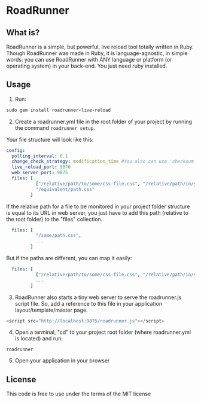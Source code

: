 RoadRunner
=====

What is?
--------

RoadRunner is a simple, but powerful, live reload tool totally written in Ruby. Though RoadRunner was made in Ruby, it is language-agnostic, in simple words: you can use RoadRunner with ANY language or platform (or operating system) in your back-end. You just need ruby installed.


Usage
--------------------
1) Run:
```ruby
sudo gem install roadrunner-live-reload
``` 

2) Create a roadrunner.yml file in the root folder of your project by running the command `roadrunner setup`.

Your file structure will look like this:
```yaml
config:
  polling_interval: 0.1
  change_check_strategy: modification_time #You also can use 'checksum'
  live_reload_port: 9876
  web_server_port: 9875
  files: [
           ["/relative/path/to/some/css-file.css", "/relative/path/in/your/web-server.css"],
           "/equivalent/path.css"
         ]

```
If the relative path for a file to be monitored in your project folder structure is equal to its URL in web server, you just have to add this path (relative to the root folder) to the "files" collection. 

```yaml
  files: [
           "/same/path.css",
           ...
         ]
```

But if the paths are different, you can map it easily:
```yaml
  files: [
           ["/relative/path/to/some/css-file.css", "/relative/path/in/your/web-server.css"],
           ...
         ]
```
3) RoadRunner also starts a tiny web server to serve the roadrunner.js script file. So, add a reference to this file in your application layout/template/master page.
```javascript
<script src="http://localhost:9875/roadrunner.js"></script>
```
4) Open a terminal, "cd" to your project root folder (where roadrunner.yml is located) and run: 
```
roadrunner
```
5) Open your application in your browser

License
-------
This code is free to use under the terms of the MIT license
